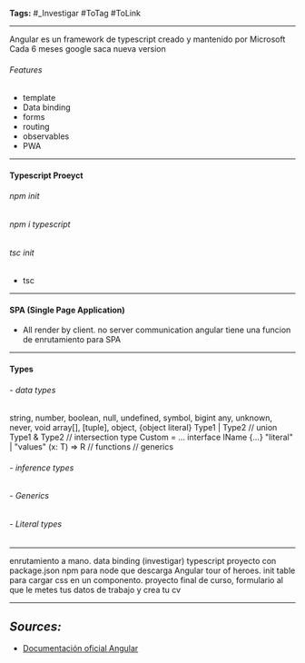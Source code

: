 **Tags:** #_Investigar 
#ToTag #ToLink 
- - -
Angular es un framework de typescript creado y mantenido por Microsoft
Cada 6 meses google saca nueva version
###### Features
- template
- Data binding
- forms
- routing
- observables
- PWA

- - - 
#### Typescript Proeyct
###### npm init
###### npm i typescript

###### tsc init
- tsc
- - - 
#### SPA (Single Page Application)
- All render by client. no server communication
angular tiene una funcion de enrutamiento para SPA
- - - 
#### Types
 ###### - data types
string, number, boolean, null, undefined, symbol, bigint
any, unknown, never, void
array[], [tuple], object, {object literal}
Type1 | Type2  // union
Type1 & Type2  // intersection
type Custom = ...
interface IName {...}
"literal" | "values"
(x: T) => R // functions
<T>  // generics	

###### - inference types
###### -  Generics
###### -  Literal types
- - - 

enrutamiento a mano.
data binding (investigar)
typescript
proyecto con package.json
npm para node que descarga Angular
tour of heroes.
init table para cargar css en un componento.
proyecto final de curso, formulario al que le metes tus datos de trabajo y crea tu cv
- - - 
## ***Sources:***
- [Documentación oficial Angular](https://v17.angular.io/docs)